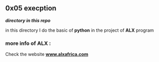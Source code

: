 ## 0x05 execption
___directory in this repo___

in this directory I do the basic of ____python____ in the project of __ALX__ program

### more info of ALX :

Check the website __www.alxafrica.com__
